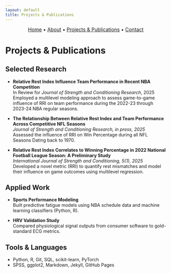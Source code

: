 ```yaml
---
layout: default
title: Projects & Publications
---
```


<div style="text-align:center; font-size: 1.1em; margin-bottom: 1.5em;">
  <a href="/">Home</a> • 
  <a href="/about">About</a> • 
  <a href="/projects">Projects & Publications</a> • 
  <a href="/contact">Contact</a>
</div>

# Projects & Publications

## Selected Research

- **Relative Rest Index Influence Team Performance in Recent NBA Competition**  
  In Review for *Journal of Strength and Conditioning Research*, 2025  
 Employed a multilevel modeling approach to assess game-to-game influence of RRI on team performance during the 2022-23 through 2023-24   NBA regular seasons.

- **The Relationship Between Relative Rest Index and Team Performance Across Competitive NFL Seasons**  
  _Journal of Strength and Conditioning Research, in press, 2025_ 
 Assessed the influence of RRI on Win Percentage during all NFL Seasons Dating back to 1970.

- **Relative Rest Index Correlates to Winning Percentage in 2022 National Football League Season: A Preliminary Study**  
  _International Journal of Strength and Conditioning, 5(1), 2025_ 
 Developed a novel metric (RRI) to quantify rest mismatches and model their influence on game outcomes using multilevel regression.

## Applied Work

- **Sports Performance Modeling**  
  Built predictive fatigue models using NBA schedule data and machine learning classifiers (Python, R).

- **HRV Validation Study**  
  Compared physiological signal outputs from consumer software to gold-standard ECG metrics.

## Tools & Languages

- Python, R, Git, SQL, scikit-learn, PyTorch  
- SPSS, ggplot2, Markdown, Jekyll, GitHub Pages
